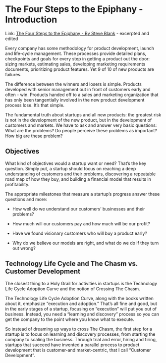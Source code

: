 # The Four Steps to the Epiphany - Introduction

Link: [The Four Steps to the Epiphany - By Steve Blank](https://web.stanford.edu/group/e145/cgi-bin/winter/drupal/upload/handouts/Four_Steps.pdf) - excerpted and edited

Every company has some methodology for product development, launch and life-cycle management. These processes provide detailed plans, checkpoints and goals for every step in getting a product out the door: sizing markets, estimating sales, developing marketing requirements documents, prioritizing product features. Yet 9 of 10 of new products are failures.

The difference between the winners and losers is simple. Products developed with senior management out in front of customers early and often - win. Products handed off to a sales and
marketing organization that has only been tangentially involved in the new product development process lose. It’s that simple. 

The fundamental truth about startups and all new products: the greatest risk is not in the development of the new product, but in the development of customers and markets. We have to ask and answer very basic questions: What are the problems? Do people perceive these problems as important? How big are these problem? 


## Objectives

What kind of objectives would a startup want or need? That’s the key question. Simply put, a startup should focus on reaching a deep understanding of customers and their problems, discovering a repeatable road map of how they buy, and building a financial model that results in profitability.

The appropriate milestones that measure a startup’s progress answer these questions and more:

  * How well do we understand our customers’ businesses and their problems?

  * How much will our customers pay and how much will be our profit?

  * Have we found visionary customers who will buy a product early? 

  * Why do we believe our models are right, and what do we do if they turn out wrong?


## Technology Life Cycle and The Chasm vs. Customer Development

The closest thing to a Holy Grail for activities in startups is the Technology Life Cycle Adoption Curve and the notion of Crossing The Chasm. 

The Technology Life Cycle Adoption Curve, along with the books written about it, emphasize “execution and adoption.” That’s all fine and good, but in the early stages of a startup, focusing on “execution” will put you out of business. Instead, you need a “learning and discovery” process so you can get the company to the point where you know what to execute.

So instead of dreaming up ways to cross The Chasm, the first step for a startup is to focus on learning and discovery processes, from starting the company to scaling the business. Through trial and error, hiring and firing, startups that succeed have invented a parallel process to product development that is customer-and market-centric, that I call “Customer Development”. 
